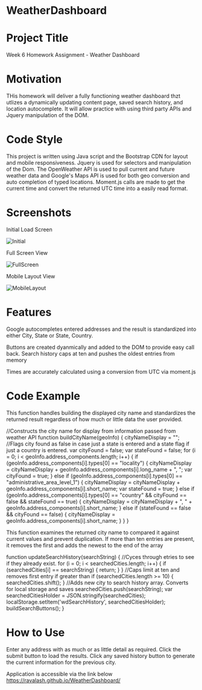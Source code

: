 # WeatherDashboard

# Project Title
Week 6 Homework Assignment - Weather Dashboard

# Motivation 
THis homework will deliver a fully functioning weather dashboard thzt utlizes a dynamically updating content page, saved search history, and location autocomplete. It will allow practice with using third party APIs and Jquery manipulation of the DOM.

# Code Style
This project is written using Java script and the Bootstrap CDN for layout and mobile responsiveness. Jquery is used for selectors and manipulation of the Dom. The OpenWeather API is used to pull current and future weather data and Google's Maps API is used for both geo conversion and auto completion of typed locations. Moment.js calls are made to get the current time and convert the returned UTC time into a easily read format. 

# Screenshots


Initial Load Screen



![Initial](assets/screenshots/initialview.JPG "Initial Load Screen")


Full Screen View


![FullScreen](assets/screenshots/fullscreen.JPG "Full Screen")



Mobile Layout View


![MobileLayout](assets/screenshots/mobileview.JPG "Mobile Layout Screen")



# Features
Google autocompletes entered addresses and the result is standardized into either City, State or State, Country.

Buttons are created dyanmically and added to the DOM to provide easy call back. Search history caps at ten and pushes the oldest entries from memory

Times are accurately calculated using a conversion from UTC via moment.js

# Code Example
This function handles building the displayed city name and standardizes the returned result regardless of how much or little data the user provided. 

//Constructs the city name for display from information passed from weather API
function buildCityName(geoInfo) {
    cityNameDisplay = "";
    //Flags city found as false in case just a state is entered and a state flag if just a country is entered.
    var cityFound = false;
    var stateFound = false;
    for (i = 0; i < geoInfo.address_components.length; i++) {
        if (geoInfo.address_components[i].types[0] == "locality") {
            cityNameDisplay = cityNameDisplay + geoInfo.address_components[i].long_name + ", ";
            var cityFound = true;
        }
        else if (geoInfo.address_components[i].types[0] == "administrative_area_level_1") {
            cityNameDisplay = cityNameDisplay + geoInfo.address_components[i].short_name;
            var stateFound = true;
        }
        else if (geoInfo.address_components[i].types[0] == "country" && cityFound == false && stateFound == true) {
            cityNameDisplay = cityNameDisplay + ", " + geoInfo.address_components[i].short_name;
        }
        else if (stateFound == false && cityFound == false) {
            cityNameDisplay = geoInfo.address_components[i].short_name;
        }
    }
}




This function examines the returned city name to compared it against current values and prevent duplication. If more than ten entries are present, it removes the first and adds the newest to the end of the array

function updateSearchHistory(searchString) {
    //Cyces through etries to see if they already exist.
    for (i = 0; i < searchedCities.length; i++) {
        if (searchedCities[i] == searchString) {
            return;
        }
    }
    //Caps limit at ten and removes first entry if greater than
    if (searchedCities.length >= 10) {
        searchedCities.shift();
    }
    //Adds new city to search history array. Converts for local storage and saves
    searchedCities.push(searchString);
    var searchedCitiesHolder = JSON.stringify(searchedCities);
    localStorage.setItem('wdSearchHistory', searchedCitiesHolder);
    buildSearchButtons();
}

# How to Use
Enter any address with as much or as little detail as required. Click the submit button to load the results. Click any saved history button to generate the current information for the previous city.

Application is accessible via the link below
https://ravalash.github.io/WeatherDashboard/
